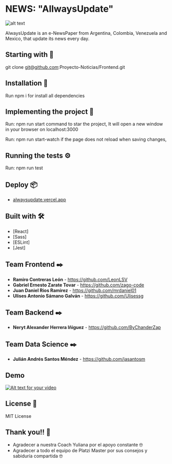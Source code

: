 # NEWS: "AllwaysUpdate"

![alt text](https://s3.us-west-2.amazonaws.com/secure.notion-static.com/13c1f597-c78c-48cb-b063-d53188615dea/alwaysupdate.vercel.app_login_%2810%29.png?X-Amz-Algorithm=AWS4-HMAC-SHA256&X-Amz-Credential=AKIAT73L2G45O3KS52Y5%2F20201114%2Fus-west-2%2Fs3%2Faws4_request&X-Amz-Date=20201114T005339Z&X-Amz-Expires=86400&X-Amz-Signature=2a6ff7e25c657c4926240fbbf4bb4272f0b0303dff5e916d71ab829cfebd4279&X-Amz-SignedHeaders=host&response-content-disposition=filename%20%3D%22alwaysupdate.vercel.app_login_%2810%29.png%22)

AlwaysUpdate is an e-NewsPaper from Argentina, Colombia, Venezuela and Mexico, that update its news every day.

## Starting with 🚀

git clone git@github.com:Proyecto-Noticias/Frontend.git

## Installation 🔧

Run npm i for install all dependencies

## Implementing the project 🔧

Run: npm run start command to star the project, It will open a new window in your browser on localhost:3000

Run: npm run start-watch if the page does not reload when saving changes,

## Running the tests ⚙️

Run: npm run test

## Deploy 📦

* [alwaysupdate.vercel.app](https://alwaysupdate.vercel.app/login)

## Built with 🛠️

* [React]
* [Sass]
* [ESLint]
* [Jest]

## Team Frontend ✒️

* **Ramiro Contreras León** - <https://github.com/LeonLSV>
* **Gabriel Ernesto Zarate Tovar** - <https://github.com/zago-code>
* **Juan Daniel Rios Ramirez** - <https://github.com/mrdaniel01>
* **Ulises Antonio Sámano Galván** - <https://github.com/Ulisessg>

## Team Backend ✒️

* **Neryt Alexander Herrera Iñiguez** - <https://github.com/ByChanderZap>

## Team Data Science ✒️

* **Julián Andrés Santos Méndez** - <https://github.com/jasantosm>

## Demo

[![Alt text for your video](https://s3.us-west-2.amazonaws.com/secure.notion-static.com/473ce9d0-9aa9-4f36-8807-07d561fe329b/video.png?X-Amz-Algorithm=AWS4-HMAC-SHA256&X-Amz-Credential=AKIAT73L2G45O3KS52Y5%2F20201104%2Fus-west-2%2Fs3%2Faws4_request&X-Amz-Date=20201104T163553Z&X-Amz-Expires=86400&X-Amz-Signature=5686e73ea4d4bec8167d27584b9060564d7093e45eaea4bfd9940c3a3e51ff84&X-Amz-SignedHeaders=host&response-content-disposition=filename%20%3D%22video.png%22)](https://www.youtube.com/watch?v=kDm-sx_sU5o)

## License 📄

MIT License

## Thank you!! 🎁

* Agradecer a nuestra Coach Yuliana por el apoyo constante 🤓
* Agradecer a todo el equipo de Platzi Master por sus consejos y sabiduría compartida 🤓
